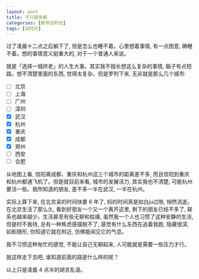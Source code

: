 ```yaml
---
layout: post
title: 不只是失眠
categories: [默写旧时光]
tags: [旧时光]
---
```


过了凌晨十二点之后躺下了, 但是怎么也睡不着。心里想着事情, 有一点困意, 确睡不着。想的事情意义挺重大的, 对于一个普通人来说。

就是「选择一城终老」的人生大事。其实我不擅长想这么复杂的事情, 脑子有点短路。想不清楚里面的东西, 觉得太复杂。但是罗列下来, 无非就是那么几个城市:

- [ ] 北京
- [ ] 上海
- [ ] 广州
- [ ] 深圳
- [x] 武汉
- [x] 杭州
- [x] 重庆
- [x] 成都
- [x] 郑州
- [ ] 西安
- [ ] 合肥 

从地图上看, 信阳离成都、重庆和杭州这三个城市的距离差不多, 而且信阳到重庆和杭州都通飞机了。但是就目前来看, 城市的发展活力, 其实我也不清楚, 可能杭州要活一些。我所知道的朋友, 差不多一半在武汉, 一半在杭州。

实际上算下来, 在北京呆的时间快要 6 年了, 妈的时间真是如白ju过隙, 悄然流逝。在北京生活了那么久, 看到好朋友一个又一个离开这里, 剩下的朋友已经不多了, 联系也越来越少。生活甚至有些无聊和枯燥, 虽然我一个人也习惯了这种安静的生活, 但是时不我待, 总有一种焦虑感摆脱不了, 感觉有什么东西在追着我跑, 隐藏很深, 如影随形, 你知道它就在附近, 仿佛能闻见它的气息。

我不习惯这种匆忙的感觉, 不能让自己无聊起来, 人可能就是需要一些压力才行。

就这样走下去吧, 谁知道前面的路是什么样的呢？

以上只是凌晨 4 点半的胡言乱语。